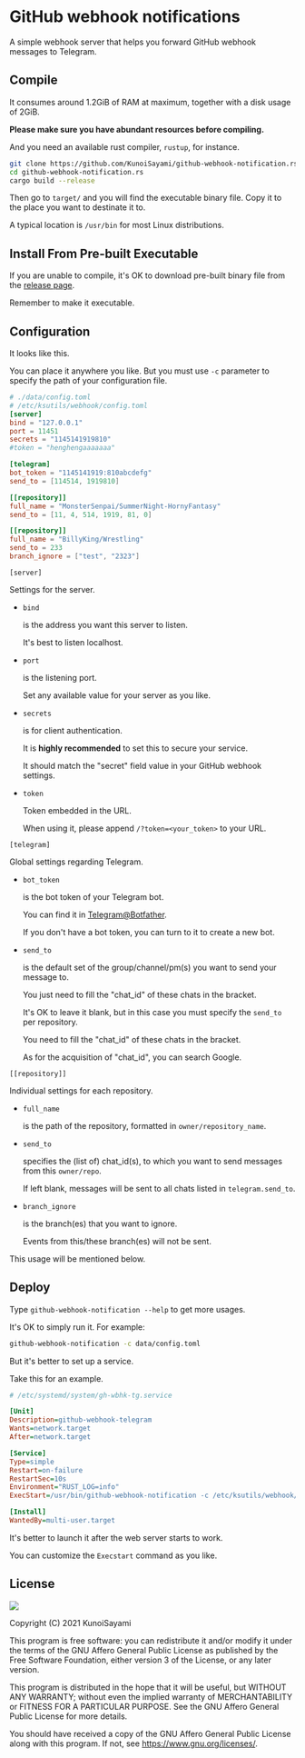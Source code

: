 # GitHub webhook notifications 

A simple webhook server that helps you forward GitHub webhook messages to Telegram.



## Compile

It consumes around 1.2GiB of RAM at maximum, together with a disk usage of 2GiB. 

**Please make sure you have abundant resources before compiling.**

And you need an available rust compiler, `rustup`, for instance.

```sh
git clone https://github.com/KunoiSayami/github-webhook-notification.rs.git
cd github-webhook-notification.rs
cargo build --release
```

Then go to `target/` and you will find the executable binary file. Copy it to the place you want to destinate it to. 

A typical location is `/usr/bin` for most Linux distributions.



## Install From Pre-built Executable

If you are unable to compile, it's OK to download pre-built binary file from the [release page](https://github.com/KunoiSayami/github-webhook-notification.rs/releases/).

Remember to make it executable.

<!--sudo curl -L https://github.com/KunoiSayami/github-webhook-notification.rs/releases/latest/download/github-webhook-notification_linux_amd64 -o /usr/bin/github-webhook-notification-->



## Configuration

It looks like this. 

You can place it anywhere you like. But you must use `-c` parameter to specify the path of your configuration file. 

```toml
# ./data/config.toml
# /etc/ksutils/webhook/config.toml
[server]
bind = "127.0.0.1"
port = 11451
secrets = "1145141919810"
#token = "henghengaaaaaaa"

[telegram]
bot_token = "1145141919:810abcdefg"
send_to = [114514, 1919810]

[[repository]]
full_name = "MonsterSenpai/SummerNight-HornyFantasy"
send_to = [11, 4, 514, 1919, 81, 0]

[[repository]]
full_name = "BillyKing/Wrestling"
send_to = 233
branch_ignore = ["test", "2323"]
```

`[server]`

Settings for the server.

- `bind` 

  is the address you want this server to listen. 

  It's best to listen localhost.

- `port` 

  is the listening port. 

  Set any available value for your server as you like. 

- `secrets` 

  is for client authentication.

  It is **highly recommended** to set this to secure your service.

  It should match the "secret" field value in your GitHub webhook settings.
  
- `token`

  Token embedded in the URL. 

  When using it, please append  `/?token=<your_token>` to your URL.

`[telegram]`

Global settings regarding Telegram.

- `bot_token` 

  is the bot token of your Telegram bot. 

  You can find it in  [Telegram@Botfather](https://t.me/botfather). 

  If you don't have a bot token, you can turn to it to create a new bot.

- `send_to` 

  is the default set of the group/channel/pm(s) you want to send your message to. 

  You just need to fill the "chat_id" of these chats in the bracket. 

  It's OK to leave it blank, but in this case you must specify the `send_to` per repository.
  
  You need to fill the "chat_id" of these chats in the bracket. 
  
  As for the acquisition of "chat_id", you can search Google.

`[[repository]]`

Individual settings for each repository.

- `full_name`

  is the path of the repository, formatted in `owner/repository_name`.

- `send_to`

  specifies the (list of) chat_id(s), to which you want to send messages from this `owner/repo`. 

  If left blank, messages will be sent to all chats listed in `telegram.send_to`.

- `branch_ignore` 

  is the branch(es) that you want to ignore. 
  
  Events from this/these branch(es) will not be sent.

This usage will be mentioned below.

## Deploy

Type `github-webhook-notification --help` to get more usages.

It's OK to simply run it. For example:

```sh
github-webhook-notification -c data/config.toml
```

But it's better to set up a service.

Take this for an example.

```ini
# /etc/systemd/system/gh-wbhk-tg.service

[Unit]
Description=github-webhook-telegram
Wants=network.target 
After=network.target 

[Service]
Type=simple
Restart=on-failure
RestartSec=10s
Environment="RUST_LOG=info"
ExecStart=/usr/bin/github-webhook-notification -c /etc/ksutils/webhook/config.toml

[Install]
WantedBy=multi-user.target

```

It's better to launch it after the web server starts to work. 

You can customize the `Execstart` command as you like.



## License

[![](https://www.gnu.org/graphics/agplv3-155x51.png)](https://www.gnu.org/licenses/agpl-3.0.txt)

Copyright (C) 2021 KunoiSayami

This program is free software: you can redistribute it and/or modify it under the terms of the GNU Affero General Public License as published by the Free Software Foundation, either version 3 of the License, or any later version.

This program is distributed in the hope that it will be useful, but WITHOUT ANY WARRANTY; without even the implied warranty of MERCHANTABILITY or FITNESS FOR A PARTICULAR PURPOSE. See the GNU Affero General Public License for more details.

You should have received a copy of the GNU Affero General Public License along with this program. If not, see <https://www.gnu.org/licenses/>.
